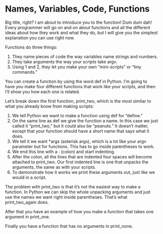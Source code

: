 # Names, Variables, Code, Functions

Big title, right? I am about to introduce you to the function! Dum dum dah! Every programmer will go
on and on about functions and all the different ideas about how they work and what they do, but I
will give you the simplest explanation you can use right now.

Functions do three things:

1. They name pieces of code the way variables name strings and numbers.
2. They take arguments the way your scripts take argv.
3. Using 1 and 2, they let you make your own “mini-scripts” or “tiny commands.”

You can create a function by using the word def in Python. I’m going to have you make four different
functions that work like your scripts, and then I’ll show you how each one is related.

Let’s break down the first function, print_two, which is the most similar to what you already know from
making scripts:

1. We tell Python we want to make a function using def for “define.”
2. On the same line as def we give the function a name. In this case we just called it “print_two,”
but it could also be “peanuts.” It doesn’t matter, except that your function should have a short
name that says what it does.
3. We tell it we want *args (asterisk args), which is a lot like your argv parameter but for functions.
This has to go inside parentheses to work.
4. We end this line with a : (colon) and start indenting.
5. After the colon, all the lines that are indented four spaces will become attached to print_two.
Our first indented line is one that unpacks the arguments, the same as with your scripts.
6. To demonstrate how it works we print these arguments out, just like we would in a script.

The problem with print_two is that it’s not the easiest way to make a function. In Python we can skip
the whole unpacking arguments and just use the names we want right inside parentheses. That’s what
print_two_again does.

After that you have an example of how you make a function that takes one argument in print_one.

Finally you have a function that has no arguments in print_none.
